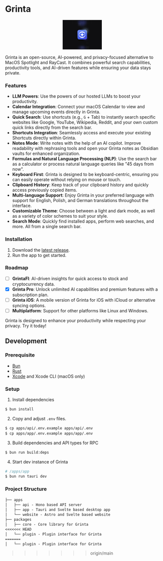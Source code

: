 # Grinta

<p align="center">
  <img src="./apps/website/public/pro.svg" alt="Grinta" width="128">
</p>

Grinta is an open-source, AI-powered, and privacy-focused alternative to MacOS Spotlight and RayCast. It combines powerful search capabilities, productivity tools, and AI-driven features while ensuring your data stays private.

### Features

- **LLM Powers**: Use the powers of our hosted LLMs to boost your productivity.
- **Calendar Integration**: Connect your macOS Calendar to view and manage upcoming events directly in Grinta.
- **Quick Search**: Use shortcuts (e.g., `G` + Tab) to instantly search specific websites like Google, YouTube, Wikipedia, Reddit, and your own custom quick links directly from the search bar.
- **Shortcuts Integration**: Seamlessly access and execute your existing Shortcuts directly within Grinta.
- **Notes Mode**: Write notes with the help of an AI copilot. Improve readability with rephrasing tools and open your Grinta notes as Obsidian vaults for enhanced organization.
- **Formulas and Natural Language Processing (NLP)**: Use the search bar as a calculator or process natural language queries like "45 days from now".
- **Keyboard First**: Grinta is designed to be keyboard-centric, ensuring you can easily operate without relying on mouse or touch.
- **Clipboard History**: Keep track of your clipboard history and quickly access previously copied items.
- **Multi-language Support**: Enjoy Grinta in your preferred language with support for English, Polish, and German translations throughout the interface.
- **Customizable Theme**: Choose between a light and dark mode, as well as a variety of color schemes to suit your style.
- **Search Mode**: Quickly find installed apps, perform web searches, and more. All from a single search bar.


### Installation

1. Download the [latest release](https://github.com/getgrinta/grinta/releases/latest).
2. Run the app to get started.

### Roadmap

- [ ] **GrintaFI**: AI-driven insights for quick access to stock and cryptocurrency data.
- [x] **Grinta Pro**: Unlock unlimited AI capabilities and premium features with a subscription plan.
- [ ] **Grinta iOS**: A mobile version of Grinta for iOS with iCloud or alternative syncing options.
- [ ] **Multiplatform**: Support for other platforms like Linux and Windows.

Grinta is designed to enhance your productivity while respecting your privacy. Try it today!

## Development

### Prerequisite

- [Bun](https://bun.sh)
- [Rust](https://www.rust-lang.org/)
- [Xcode](https://developer.apple.com/xcode/) and Xcode CLI (macOS only)

### Setup

1. Install dependencies

```sh
$ bun install
```

2. Copy and adjust `.env` files.

```sh
$ cp apps/api/.env.example apps/api/.env
$ cp apps/app/.env.example apps/app/.env
```

3. Build dependencies and API types for RPC

```sh
$ bun run build:deps
```

4. Start dev instance of Grinta

```sh
# /apps/app
$ bun run tauri dev
```

### Project Structure

```
├── apps
│   ├── api - Hono based API server
│   ├── app - Tauri and Svelte based desktop app
│   └── website - Astro and Svelte based website
├── packages
│   ├── core - Core library for Grinta
<<<<<<< HEAD
│   └── plugin - Plugin interface for Grinta
=======
│   └── plugin - Plugin interface for Grinta
```
>>>>>>> origin/main
